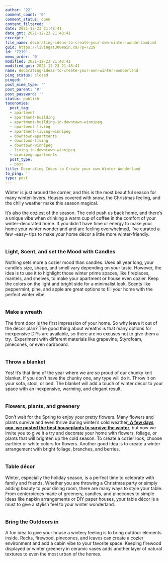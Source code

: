 ```yaml
---
author: '22'
comment_count: '0'
comment_status: open
content_filtered: ''
date: 2021-12-23 21:48:41
date_gmt: 2021-12-23 21:48:41
excerpt: ''
file_name: decorating-ideas-to-create-your-own-winter-wonderland.md
guid: https://livingat300main.ca/?p=7219
id: '7219'
menu_order: '0'
modified: 2021-12-23 21:48:41
modified_gmt: 2021-12-23 21:48:41
name: decorating-ideas-to-create-your-own-winter-wonderland
ping_status: closed
pinged: ''
post_mime_type: ''
post_parent: '0'
post_password: ''
status: publish
taxonomies:
  post_tag:
  - apartment
  - apartment-building
  - apartment-building-in-downtown-winnipeg
  - apartment-living
  - apartment-living-winnipeg
  - downtown-apartments
  - downtown-living
  - downtown-winnipeg
  - living-in-downtown-winnipeg
  - winnipeg-apartments
  post_type:
  - post
title: Decorating Ideas to Create your own Winter Wonderland
to_ping: ''
type: post
---
```

<!-- wp:paragraph -->
<p>Winter is just around the corner, and this is the most beautiful season for many winter-lovers. Houses covered with snow, the Christmas feeling, and the chilly weather make this season magical.</p>
<!-- /wp:paragraph -->

<!-- wp:paragraph -->
<p>It’s also the coziest of the season. The cold push us back home, and there’s a unique vibe when drinking a warm cup of coffee in the comfort of your winter-decorated home. If you didn’t have time or energy to make your home your winter wonderland and are feeling overwhelmed, I’ve curated a few -easy- tips to make your home décor a little more winter-friendly.</p>
<!-- /wp:paragraph -->

<!-- wp:image {"id":7220,"sizeSlug":"full","linkDestination":"none"} -->
<figure class="wp-block-image size-full"><img src="https://livingat300main.ca/wp-content/uploads/2021/12/winter1.jpg" alt="" class="wp-image-7220"/></figure>
<!-- /wp:image -->

<!-- wp:heading {"level":3} -->
<h3>Light, Scent, and set the Mood with Candles</h3>
<!-- /wp:heading -->

<!-- wp:paragraph -->
<p>Nothing sets more a cozier mood than candles. Used all year long, your candle’s size, shape, and smell vary depending on your taste. However, the idea is to use it to highlight those winter prime spaces, like fireplaces, mantels, and shelves, to make your apartment or house even cozier. Keep the colors on the light and bright side for a minimalist look. Scents like peppermint, pine, and apple are great options to fill your home with the perfect winter vibe. &nbsp;</p>
<!-- /wp:paragraph -->

<!-- wp:image {"id":7221,"sizeSlug":"full","linkDestination":"none"} -->
<figure class="wp-block-image size-full"><img src="https://livingat300main.ca/wp-content/uploads/2021/12/winter2.jpg" alt="" class="wp-image-7221"/></figure>
<!-- /wp:image -->

<!-- wp:heading {"level":3} -->
<h3>Make a wreath</h3>
<!-- /wp:heading -->

<!-- wp:paragraph -->
<p>The front door is the first impression of your home. So why leave it out of the décor plan? The good thing about wreaths is that many options for inexpensive DIYs are available, so there are no excuses not to give them a try. &nbsp;Experiment with different materials like grapevine, Styrofoam, pinecones, or even cardboard. &nbsp;</p>
<!-- /wp:paragraph -->

<!-- wp:image {"id":7222,"sizeSlug":"full","linkDestination":"none"} -->
<figure class="wp-block-image size-full"><img src="https://livingat300main.ca/wp-content/uploads/2021/12/winter3.jpg" alt="" class="wp-image-7222"/></figure>
<!-- /wp:image -->

<!-- wp:heading {"level":3} -->
<h3>Throw a blanket</h3>
<!-- /wp:heading -->

<!-- wp:paragraph -->
<p>Yes! It’s that time of the year where we are so proud of our chunky knit blanket. If you don’t have the chunky one, any type will do it. Throw it on your sofa, stool, or bed. The blanket will add a touch of winter décor to your space with an inexpensive, warming, and elegant result.</p>
<!-- /wp:paragraph -->

<!-- wp:image {"id":7223,"sizeSlug":"full","linkDestination":"none"} -->
<figure class="wp-block-image size-full"><img src="https://livingat300main.ca/wp-content/uploads/2021/12/winter5.jpg" alt="" class="wp-image-7223"/></figure>
<!-- /wp:image -->

<!-- wp:heading {"level":3} -->
<h3>Flowers, plants, and greenery</h3>
<!-- /wp:heading -->

<!-- wp:paragraph -->
<p>Don’t wait for the Spring to enjoy your pretty flowers. Many flowers and plants survive and even thrive during winter’s cold weather<a href="https://livingat300main.ca/amazing-houseplants-that-will-survive-the-cold-weather/" target="_blank" rel="noreferrer noopener">. <strong>A few days ago, we posted the best houseplants to survive the winter</strong></a>, but now we invite you to give it a try and decorate your home with flowers, foliage, or plants that will brighten up the cold season. To create a cozier look, choose earthier or white colors for flowers. Another good idea is to create a winter arrangement with bright foliage, branches, and berries.</p>
<!-- /wp:paragraph -->

<!-- wp:image {"id":7224,"sizeSlug":"full","linkDestination":"none"} -->
<figure class="wp-block-image size-full"><img src="https://livingat300main.ca/wp-content/uploads/2021/12/winter6.jpg" alt="" class="wp-image-7224"/></figure>
<!-- /wp:image -->

<!-- wp:heading {"level":3} -->
<h3>Table décor</h3>
<!-- /wp:heading -->

<!-- wp:paragraph -->
<p>Winter, especially the holiday season, is a perfect time to celebrate with family and friends. Whether you are throwing a Christmas party or simply adding beauty to your dining room, there are many ways to style your table. From centerpieces made of greenery, candles, and pinecones to simple ideas like napkin arrangements or DIY paper houses, your table décor is a must to give a stylish feel to your winter wonderland.</p>
<!-- /wp:paragraph -->

<!-- wp:image {"id":7225,"sizeSlug":"full","linkDestination":"none"} -->
<figure class="wp-block-image size-full"><img src="https://livingat300main.ca/wp-content/uploads/2021/12/winter4.jpg" alt="" class="wp-image-7225"/></figure>
<!-- /wp:image -->

<!-- wp:heading {"level":3} -->
<h3>Bring the Outdoors in</h3>
<!-- /wp:heading -->

<!-- wp:paragraph -->
<p>A fun idea to give your house a wintery feeling is to bring outdoor elements inside. Rocks, firewood, pinecones, and leaves can create a cozier environment and add a cabin vibe to your favorite space. Keeping firewood displayed or winter greenery in ceramic vases adds another layer of natural textures to even the most urban of the homes.   </p>
<!-- /wp:paragraph -->
